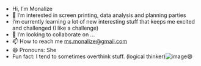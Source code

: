 -  Hi, I’m Monalize
- 👀 I’m interested in screen printing, data analysis and planning parties
-  I’m currently learning a lot of new interesting stuff that keeps me excited and challenged (I like a challenge)
- 💞️ I’m looking to collaborate on ...
- 📫 How to reach me ms.monalize@gmail.com
- 😄 Pronouns: She
-  Fun fact: I tend to sometimes overthink stuff. (logical thinker)![image](https://github.com/user-attachments/assets/7acea04c-f821-4293-a343-772b312dc04f)😄


<!---
Monalize/Monalize is a ✨ special ✨ repository because its `README.md` (this file) appears on your GitHub profile.
You can click the Preview link to take a look at your changes.
--->
